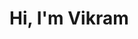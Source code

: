 
# Hi, I'm Vikram

<!---
rathorevk/rathorevk is a ✨ special ✨ repository because its `README.md` (this file) appears on your GitHub profile.
You can click the Preview link to take a look at your changes.
--->
